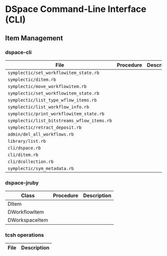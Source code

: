 # DSpace Command-Line Interface (CLI)
## Item Management

### dspace-cli
| File | Procedure | Description | 
| --- | --- | --- |
| `symplectic/set_workflowitem_state.rb` | | |
| `symplectic/ditem.rb` | | |
| `symplectic/move_workflowitem.rb` | | |
| `symplectic/set_workflowitem_state.rb` | | |
| `symplectic/list_type_wflow_items.rb` | | |
| `symplectic/list_workflow_info.rb` | | |
| `symplectic/print_workflowitem_state.rb` | | |
| `symplectic/list_bitstreams_wflow_items.rb` | | |
| `symplectic/retract_deposit.rb` | | |
| `admin/del_all_workflows.rb` | | |
| `library/list.rb` | | |
| `cli/dspace.rb` | | |
| `cli/ditem.rb` | | |
| `cli/dcollection.rb` | | |
| `symplectic/sym_metadata.rb` | | |

### dspace-jruby
| Class | Procedure | Description | 
| --- | --- | --- |
| DItem |  |  |
| DWorkflowItem |  |  |
| DWorkspaceItem |  |  |

### tcsh operations
| File | Description | 
| --- | --- |